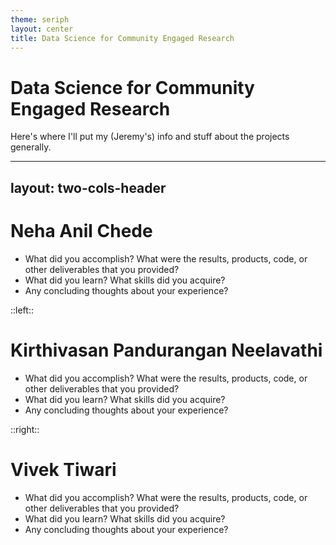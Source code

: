```yaml
---
theme: seriph
layout: center
title: Data Science for Community Engaged Research
---
```


# Data Science for Community Engaged Research

Here's where I'll put my (Jeremy's) info and stuff about the projects generally.

---
layout: two-cols-header
---

# Neha Anil Chede

- What did you accomplish? What were the results, products, code, or other deliverables that you provided?
- What did you learn? What skills did you acquire?
- Any concluding thoughts about your experience?

::left::

# Kirthivasan Pandurangan Neelavathi

- What did you accomplish? What were the results, products, code, or other deliverables that you provided?
- What did you learn? What skills did you acquire?
- Any concluding thoughts about your experience?

::right::

# Vivek Tiwari

- What did you accomplish? What were the results, products, code, or other deliverables that you provided?
- What did you learn? What skills did you acquire?
- Any concluding thoughts about your experience?
